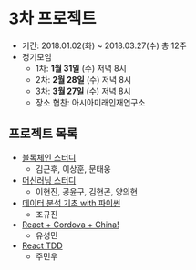 # 3차 프로젝트

- 기간: 2018.01.02(화) ~ 2018.03.27(수) 총 12주
- 정기모임
  - 1차: **1월 31일** (수) 저녁 8시
  - 2차: **2월 28일** (수) 저녁 8시
  - 3차: **3월 27일** (수) 저녁 8시
  - 장소 협찬: 아시아미래인재연구소

## 프로젝트 목록

- [블록체인 스터디](/project003/Blockchain.md)
  - 김근후, 이상훈, 문태웅
- [머신러닝 스터디](/project003/MachineLearning.md)
  - 이현진, 공윤구, 김현곤, 양의현
- [데이터 분석 기초 with 파이썬](/project003/DataScience.md)
  - 조규진
- [React + Cordova + China!](/project003/React+Cordova.md)
  - 유성민
- [React TDD](/project003/ReactTDD.md)
  - 주민우